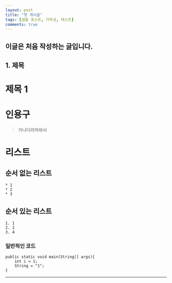 ```yaml
---
layout: post
title: "첫 게시글"
tags: [샘플 포스트, 가독성, 테스트]
comments: true
---
```


이글은 처음 작성하는 글입니다.
---


## 1. 제목

# 제목 1

# 인용구 
> 가나다라마바사

# 리스트

## 순서 없는 리스트
    * 1
    * 2
    * 3

## 순서 있는 리스트
    1. 1
    2. 2
    3. 4




### 일반적인 코드
    public static void main(String[] args){
        int i = 1;
        String = "1";
    }

---